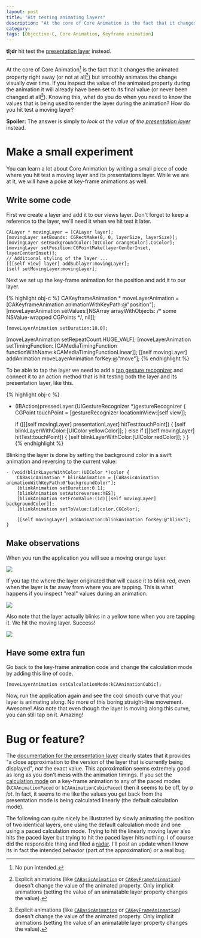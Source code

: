 ```yaml
---
layout: post
title: "Hit testing animating layers"
description: "At the core of Core Animation is the fact that it changes the animated property right away (or not at all) but smoothly animates the change visually over time. If you inspect the value of the animated property during the animation it will already have been set to its final value (or never been changed at all). Knowing this, what do you do when you need to know the values that is being used to render the layer during the animation? How do you hit test a moving layer?"
category: 
tags: [Objective-C, Core Animation, Keyframe animation]
---
```


**tl;dr** hit test the [presentation layer][presentationlayer] instead. 

---------------------------------------

At the core of Core Animation[^1] is the fact that it changes the animated property right away (or not at all[^2]) but smoothly animates the change visually over time. If you inspect the value of the animated property during the animation it will already have been set to its final value (or never been changed at all[^2]). Knowing this, what do you do when you need to know the values that is being used to render the layer during the animation? How do you hit test a moving layer?

**Spoiler:** The answer is simply to *look at the value of the [presentation layer][presentationlayer]* instead. 

# Make a small experiment

You can learn a lot about Core Animation by writing a small piece of code where you hit test a moving layer and its presentations layer. While we are at it, we will have a poke at key-frame animations as well.

## Write some code

First we create a layer and add it to our views layer. Don't forget to keep a reference to the layer, we'll need it when we hit test it later.

    CALayer * movingLayer = [CALayer layer];
    [movingLayer setBounds: CGRectMake(0, 0, layerSize, layerSize)];
    [movingLayer setBackgroundColor:[UIColor orangeColor].CGColor];
    [movingLayer setPosition:CGPointMake(layerCenterInset, layerCenterInset)];
    // Additional styling of the layer ...
    [[[self view] layer] addSublayer:movingLayer];
    [self setMovingLayer:movingLayer];

Next we set up the key-frame animation for the position and add it to our layer.

{% highlight obj-c %}
CAKeyframeAnimation * moveLayerAnimation = [CAKeyframeAnimation animationWithKeyPath:@"position"];
[moveLayerAnimation setValues:[NSArray arrayWithObjects: /* some NSValue-wrapped CGPoints */, nil]];

	[moveLayerAnimation setDuration:10.0];
[moveLayerAnimation setRepeatCount:HUGE_VALF];
[moveLayerAnimation setTimingFunction: [CAMediaTimingFunction functionWithName:kCAMediaTimingFunctionLinear]];
[[self movingLayer] addAnimation:moveLayerAnimation forKey:@"move"];
{% endhighlight %}

To be able to tap the layer we need to add a [tap gesture recognizer][tap] and connect it to an action method that is hit testing both the layer and its presentation layer, like this.

{% highlight obj-c %}
- (IBAction)pressedLayer:(UIGestureRecognizer *)gestureRecognizer {
    CGPoint touchPoint = [gestureRecognizer locationInView:[self view]];
    
    if ([[[self movingLayer] presentationLayer] hitTest:touchPoint]) {
        [self blinkLayerWithColor:[UIColor yellowColor]];
    } else if ([[self movingLayer] hitTest:touchPoint]) {
        [self blinkLayerWithColor:[UIColor redColor]];
    }
}
{% endhighlight %}

Blinking the layer is done by setting the background color in a swift animation and reversing to the current value:

	- (void)blinkLayerWithColor:(UIColor *)color {
	    CABasicAnimation * blinkAnimation = [CABasicAnimation animationWithKeyPath:@"backgroundColor"];
	    [blinkAnimation setDuration:0.1];
	    [blinkAnimation setAutoreverses:YES];
	    [blinkAnimation setFromValue:(id)[[self movingLayer] backgroundColor]];
	    [blinkAnimation setToValue:(id)color.CGColor];
		
	    [[self movingLayer] addAnimation:blinkAnimation forKey:@"blink"];
	}

## Make observations

When you run the application you will see a moving orange layer.

![](http://media.tumblr.com/tumblr_m2lcca1pBb1r8dzrp.png)

If you tap the where the layer originated that will cause it to blink red, even when the layer is far away from where you are tapping. This is what happens if you inspect "real" values during an animation. 

![](http://media.tumblr.com/tumblr_m2lccjWn3Z1r8dzrp.png)

Also note that the layer actually blinks in a yellow tone when you are tapping it. We hit the moving layer. Success!

![](http://media.tumblr.com/tumblr_m2lccryqBg1r8dzrp.png)

## Have some extra fun

Go back to the key-frame animation code and change the calculation mode by adding this line of code.

	[moveLayerAnimation setCalculationMode:kCAAnimationCubic];

Now, run the application again and see the cool smooth curve that your layer is animating along. No more of this boring straight-line movement. Awesome! Also note that even though the layer is moving along this curve, you can still tap on it. Amazing!

# Bug or feature?

The [documentation for the presentation layer][presentationlayer] clearly states that it provides "a close approximation to the version of the layer that is currently being displayed", _not_ the exact value. This approximation seems extremely good as long as you don't mess with the animation timings. If you set the [calculation mode][calculationmode] on a key-frame animation to any of the paced modes (`kCAAnimationPaced` or `kCAAnimationCubicPaced`) then it seems to be off, by _a lot_. In fact, it seems to me like the values you get back from the presentation mode is being calculated linearly (the default calculation mode). 

The following can quite nicely be illustrated by slowly animating the position of two identical layers, one using the default calculation mode and one using a paced calculation mode. Trying to hit the linearly moving layer also hits the paced layer but trying to hit the paced layer hits nothing. I of course did the responsible thing and filed a [radar][radar]. I'll post an update when I know its in fact the intended behavior (part of the approximation) or a real bug.  



[^1]: No pun intended. 

[^2]: Explicit animations (like [`CABasicAnimation`][basic] or [`CAKeyFrameAninmation`][keyframe]) doesn't change the value of the animated property. Only implicit animations (setting the value of an animatable layer property changes the value).

[presentationlayer]: http://developer.apple.com/library/ios/#DOCUMENTATION/GraphicsImaging/Reference/CALayer_class/Introduction/Introduction.html#//apple_ref/occ/instm/CALayer/presentationLayer (presentationLayer documentation)

[basic]: https://developer.apple.com/library/mac/#documentation/GraphicsImaging/Reference/CABasicAnimation_class/Introduction/Introduction.html (CABasicAninmation)

[calculationmode]: https://developer.apple.com/library/mac/#documentation/GraphicsImaging/Reference/CAKeyframeAnimation_class/Introduction/Introduction.html#//apple_ref/occ/instp/CAKeyframeAnimation/calculationMode (calculationMode documentation)

[keyframe]: https://developer.apple.com/library/mac/#documentation/GraphicsImaging/Reference/CAKeyframeAnimation_class/Introduction/Introduction.html (CAKeyFrameAninmation documentation)

[tap]: http://developer.apple.com/library/ios/#documentation/uikit/reference/UITapGestureRecognizer_Class/Reference/Reference.html (UITapGestureRecognizer documentation)

[radar]: rdar://11251219 (Radar #11251219)

